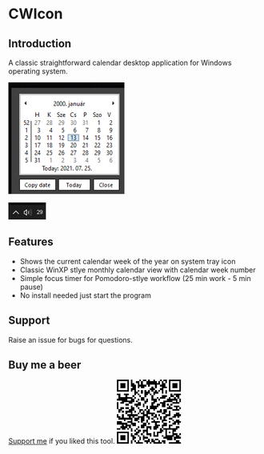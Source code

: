 # CWIcon

## Introduction
A classic straightforward calendar desktop application for Windows operating system.

![WCIcon](/doc/cal.png)

![CW](/doc/cwIcon.png)

## Features
- Shows the current calendar week of the year on system tray icon
- Classic WinXP stlye monthly calendar view with calendar week number
- Simple focus timer for Pomodoro-stlye workflow (25 min work - 5 min pause)
- No install needed just start the program

## Support
Raise an issue for bugs for questions.

## Buy me a beer
[Support me](https://www.paypal.com/donate?business=B9NYQJCQVQLN2&no_recurring=0&currency_code=EUR) if you liked this tool.
![donate_me](/doc/donate.png)
